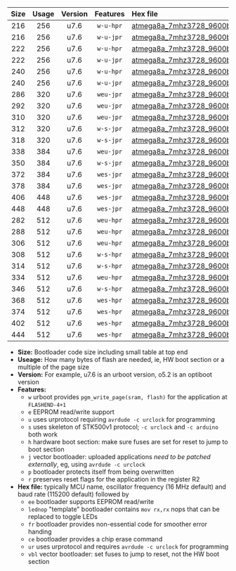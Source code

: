 |Size|Usage|Version|Features|Hex file|
|:-:|:-:|:-:|:-:|:--|
|216|256|u7.6|`w-u-hpr`|[atmega8a_7mhz3728_9600bps_ur.hex](https://raw.githubusercontent.com/stefanrueger/urboot/main//atmega8a_7mhz3728_9600bps_ur.hex)|
|216|256|u7.6|`w-u-jpr`|[atmega8a_7mhz3728_9600bps_ur_vbl.hex](https://raw.githubusercontent.com/stefanrueger/urboot/main//atmega8a_7mhz3728_9600bps_ur_vbl.hex)|
|222|256|u7.6|`w-u-hpr`|[atmega8a_7mhz3728_9600bps_lednop_ur.hex](https://raw.githubusercontent.com/stefanrueger/urboot/main//atmega8a_7mhz3728_9600bps_lednop_ur.hex)|
|222|256|u7.6|`w-u-jpr`|[atmega8a_7mhz3728_9600bps_lednop_ur_vbl.hex](https://raw.githubusercontent.com/stefanrueger/urboot/main//atmega8a_7mhz3728_9600bps_lednop_ur_vbl.hex)|
|240|256|u7.6|`w-u-hpr`|[atmega8a_7mhz3728_9600bps_lednop_fr_ur.hex](https://raw.githubusercontent.com/stefanrueger/urboot/main//atmega8a_7mhz3728_9600bps_lednop_fr_ur.hex)|
|240|256|u7.6|`w-u-jpr`|[atmega8a_7mhz3728_9600bps_lednop_fr_ur_vbl.hex](https://raw.githubusercontent.com/stefanrueger/urboot/main//atmega8a_7mhz3728_9600bps_lednop_fr_ur_vbl.hex)|
|286|320|u7.6|`weu-jpr`|[atmega8a_7mhz3728_9600bps_ee_ur_vbl.hex](https://raw.githubusercontent.com/stefanrueger/urboot/main//atmega8a_7mhz3728_9600bps_ee_ur_vbl.hex)|
|292|320|u7.6|`weu-jpr`|[atmega8a_7mhz3728_9600bps_ee_lednop_ur_vbl.hex](https://raw.githubusercontent.com/stefanrueger/urboot/main//atmega8a_7mhz3728_9600bps_ee_lednop_ur_vbl.hex)|
|310|320|u7.6|`weu-jpr`|[atmega8a_7mhz3728_9600bps_ee_lednop_fr_ur_vbl.hex](https://raw.githubusercontent.com/stefanrueger/urboot/main//atmega8a_7mhz3728_9600bps_ee_lednop_fr_ur_vbl.hex)|
|312|320|u7.6|`w-s-jpr`|[atmega8a_7mhz3728_9600bps_vbl.hex](https://raw.githubusercontent.com/stefanrueger/urboot/main//atmega8a_7mhz3728_9600bps_vbl.hex)|
|318|320|u7.6|`w-s-jpr`|[atmega8a_7mhz3728_9600bps_lednop_vbl.hex](https://raw.githubusercontent.com/stefanrueger/urboot/main//atmega8a_7mhz3728_9600bps_lednop_vbl.hex)|
|338|384|u7.6|`weu-jpr`|[atmega8a_7mhz3728_9600bps_ee_lednop_fr_ce_ur_vbl.hex](https://raw.githubusercontent.com/stefanrueger/urboot/main//atmega8a_7mhz3728_9600bps_ee_lednop_fr_ce_ur_vbl.hex)|
|350|384|u7.6|`w-s-jpr`|[atmega8a_7mhz3728_9600bps_lednop_fr_vbl.hex](https://raw.githubusercontent.com/stefanrueger/urboot/main//atmega8a_7mhz3728_9600bps_lednop_fr_vbl.hex)|
|372|384|u7.6|`wes-jpr`|[atmega8a_7mhz3728_9600bps_ee_vbl.hex](https://raw.githubusercontent.com/stefanrueger/urboot/main//atmega8a_7mhz3728_9600bps_ee_vbl.hex)|
|378|384|u7.6|`wes-jpr`|[atmega8a_7mhz3728_9600bps_ee_lednop_vbl.hex](https://raw.githubusercontent.com/stefanrueger/urboot/main//atmega8a_7mhz3728_9600bps_ee_lednop_vbl.hex)|
|406|448|u7.6|`wes-jpr`|[atmega8a_7mhz3728_9600bps_ee_lednop_fr_vbl.hex](https://raw.githubusercontent.com/stefanrueger/urboot/main//atmega8a_7mhz3728_9600bps_ee_lednop_fr_vbl.hex)|
|448|448|u7.6|`wes-jpr`|[atmega8a_7mhz3728_9600bps_ee_lednop_fr_ce_vbl.hex](https://raw.githubusercontent.com/stefanrueger/urboot/main//atmega8a_7mhz3728_9600bps_ee_lednop_fr_ce_vbl.hex)|
|282|512|u7.6|`weu-hpr`|[atmega8a_7mhz3728_9600bps_ee_ur.hex](https://raw.githubusercontent.com/stefanrueger/urboot/main//atmega8a_7mhz3728_9600bps_ee_ur.hex)|
|288|512|u7.6|`weu-hpr`|[atmega8a_7mhz3728_9600bps_ee_lednop_ur.hex](https://raw.githubusercontent.com/stefanrueger/urboot/main//atmega8a_7mhz3728_9600bps_ee_lednop_ur.hex)|
|306|512|u7.6|`weu-hpr`|[atmega8a_7mhz3728_9600bps_ee_lednop_fr_ur.hex](https://raw.githubusercontent.com/stefanrueger/urboot/main//atmega8a_7mhz3728_9600bps_ee_lednop_fr_ur.hex)|
|308|512|u7.6|`w-s-hpr`|[atmega8a_7mhz3728_9600bps.hex](https://raw.githubusercontent.com/stefanrueger/urboot/main//atmega8a_7mhz3728_9600bps.hex)|
|314|512|u7.6|`w-s-hpr`|[atmega8a_7mhz3728_9600bps_lednop.hex](https://raw.githubusercontent.com/stefanrueger/urboot/main//atmega8a_7mhz3728_9600bps_lednop.hex)|
|334|512|u7.6|`weu-hpr`|[atmega8a_7mhz3728_9600bps_ee_lednop_fr_ce_ur.hex](https://raw.githubusercontent.com/stefanrueger/urboot/main//atmega8a_7mhz3728_9600bps_ee_lednop_fr_ce_ur.hex)|
|346|512|u7.6|`w-s-hpr`|[atmega8a_7mhz3728_9600bps_lednop_fr.hex](https://raw.githubusercontent.com/stefanrueger/urboot/main//atmega8a_7mhz3728_9600bps_lednop_fr.hex)|
|368|512|u7.6|`wes-hpr`|[atmega8a_7mhz3728_9600bps_ee.hex](https://raw.githubusercontent.com/stefanrueger/urboot/main//atmega8a_7mhz3728_9600bps_ee.hex)|
|374|512|u7.6|`wes-hpr`|[atmega8a_7mhz3728_9600bps_ee_lednop.hex](https://raw.githubusercontent.com/stefanrueger/urboot/main//atmega8a_7mhz3728_9600bps_ee_lednop.hex)|
|402|512|u7.6|`wes-hpr`|[atmega8a_7mhz3728_9600bps_ee_lednop_fr.hex](https://raw.githubusercontent.com/stefanrueger/urboot/main//atmega8a_7mhz3728_9600bps_ee_lednop_fr.hex)|
|444|512|u7.6|`wes-hpr`|[atmega8a_7mhz3728_9600bps_ee_lednop_fr_ce.hex](https://raw.githubusercontent.com/stefanrueger/urboot/main//atmega8a_7mhz3728_9600bps_ee_lednop_fr_ce.hex)|

- **Size:** Bootloader code size including small table at top end
- **Useage:** How many bytes of flash are needed, ie, HW boot section or a multiple of the page size
- **Version:** For example, u7.6 is an urboot version, o5.2 is an optiboot version
- **Features:**
  + `w` urboot provides `pgm_write_page(sram, flash)` for the application at `FLASHEND-4+1`
  + `e` EEPROM read/write support
  + `u` uses urprotocol requiring `avrdude -c urclock` for programming
  + `s` uses skeleton of STK500v1 protocol; `-c urclock` and `-c arduino` both work
  + `h` hardware boot section: make sure fuses are set for reset to jump to boot section
  + `j` vector bootloader: uploaded applications *need to be patched externally*, eg, using `avrdude -c urclock`
  + `p` bootloader protects itself from being overwritten
  + `r` preserves reset flags for the application in the register R2
- **Hex file:** typically MCU name, oscillator frequency (16 MHz default) and baud rate (115200 default) followed by
  + `ee` bootloader supports EEPROM read/write
  + `lednop` "template" bootloader contains `mov rx,rx` nops that can be replaced to toggle LEDs
  + `fr` bootloader provides non-essential code for smoother error handing
  + `ce` bootloader provides a chip erase command
  + `ur` uses urprotocol and requires `avrdude -c urclock` for programming
  + `vbl` vector bootloader: set fuses to jump to reset, not the HW boot section

